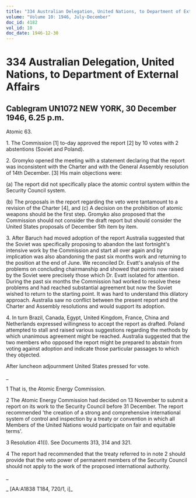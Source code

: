 ```yaml
---
title: "334 Australian Delegation, United Nations, to Department of External Affairs"
volume: "Volume 10: 1946, July-December"
doc_id: 4182
vol_id: 10
doc_date: 1946-12-30
---
```


# 334 Australian Delegation, United Nations, to Department of External Affairs

## Cablegram UN1072 NEW YORK, 30 December 1946, 6.25 p.m.

Atomic 63.

1\. The Commission [1] to-day approved the report [2] by 10 votes with 2 abstentions (Soviet and Poland).

2\. Gromyko opened the meeting with a statement declaring that the report was inconsistent with the Charter and with the General Assembly resolution of 14th December. [3] His main objections were:

(a) The report did not specifically place the atomic control system within the Security Council system.

(b) The proposals in the report regarding the veto were tantamount to a revision of the Charter [4], and (c) A decision on the prohibition of atomic weapons should be the first step. Gromyko also proposed that the Commission should not consider the draft report but should consider the United States proposals of December 5th item by item.

3\. After Baruch had moved adoption of the report Australia suggested that the Soviet was specifically proposing to abandon the last fortnight's intensive work by the Commission and start all over again and by implication was also abandoning the past six months work and returning to the position at the end of June. We reconciled Dr. Evatt's analysis of the problems on concluding chairmanship and showed that points now raised by the Soviet were precisely those which Dr. Evatt isolated for attention. During the past six months the Commission had worked to resolve these problems and had reached substantial agreement but now the Soviet wished to return to the starting point. It was hard to understand this dilatory approach. Australia saw no conflict between the present report and the Charter and Assembly resolutions and would support its adoption.

4\. In turn Brazil, Canada, Egypt, United Kingdom, France, China and Netherlands expressed willingness to accept the report as drafted. Poland attempted to stall and raised various suggestions regarding the methods by which unanimous agreement might be reached. Australia suggested that the two members who opposed the report might be prepared to abstain from voting against adoption and indicate those particular passages to which they objected.

After luncheon adjournment United States pressed for vote.

_

1 That is, the Atomic Energy Commission.

2 The Atomic Energy Commission had decided on 13 November to submit a report on its work to the Security Council before 31 December. The report recommended 'the creation of a strong and comprehensive international system of control and inspection by a treaty or convention in which all Members of the United Nations would participate on fair and equitable terms'.

3 Resolution 41(I). See Documents 313, 314 and 321.

4 The report had recommended that the treaty referred to in note 2 should provide that the veto power of permanent members of the Security Council should not apply to the work of the proposed international authority.

_

_ [AA:A1838 T184, 720/1, i]_
